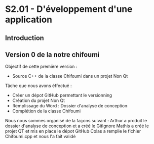 # S2.01 - D'éveloppement d'une application

## Introduction 

## Version 0 de la notre chifoumi 

Objectif de cette première version :
- Source C++ de la classe Chifoumi dans un projet Non Qt

Tâche que nous avons éffectué : 
- Créer un dépot GitHub permettant le versionning
- Création du projet Non Qt
- Remplissage du Word : Dossier d'analyse de conception
- Complétion de la classe Chifoumi

Nous nous sommes organisé de la façons suivant :
Arthur a produit le dossier d'analyse de conception et a créé le GitIgnore
Mathis a créé le projet QT et mis en place le dépot GitHub
Colas a remplie le fichier Chifoumi.cpp et nous l'a fait validé
